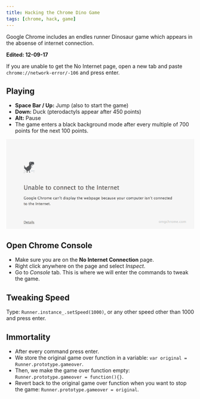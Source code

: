```yaml
---
title: Hacking the Chrome Dino Game
tags: [chrome, hack, game]
---
```


Google Chrome includes an endles runner Dinosaur game which appears in the absense of internet connection.

**Edited: 12-09-17**

If you are unable to get the No Internet page, open a new tab and paste `chrome://network-error/-106` and press enter.

## Playing
- **Space Bar / Up:** Jump (also to start the game)
- **Down:** Duck (pterodactyls appear after 450 points)
- **Alt:** Pause
- The game enters a black background mode after every multiple of 700 points for the next 100 points.

![Chrome Dino](/images/chromeDino.gif)

## Open Chrome Console
- Make sure you are on the **No Internet Connection** page.
- Right click anywhere on the page and select *Inspect*.
- Go to *Console* tab. This is where we will enter the commands to tweak the game.


## Tweaking Speed
Type: `Runner.instance_.setSpeed(1000)`, or any other speed other than 1000 and press enter.

## Immortality
- After every command press enter.
- We store the original game over function in a variable: `var original = Runner.prototype.gameover`.
- Then, we make the game over function empty: `Runner.prototype.gameover = function(){}`.
- Revert back to the original game over function when you want to stop the game: `Runner.prototype.gameover = original`.